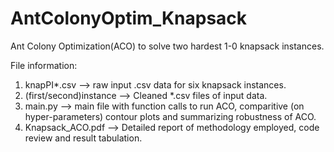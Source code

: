# AntColonyOptim_Knapsack

Ant Colony Optimization(ACO) to solve two hardest 1-0 knapsack instances.

File information:

1. knapPI*.csv --> raw input .csv data for six knapsack instances.
2. (first/second)instance --> Cleaned *.csv files of input data.
3. main.py --> main file with function calls to run ACO, comparitive (on hyper-parameters) contour plots and summarizing                      robustness of ACO. 
4. Knapsack_ACO.pdf --> Detailed report of methodology employed, code review and result tabulation.


